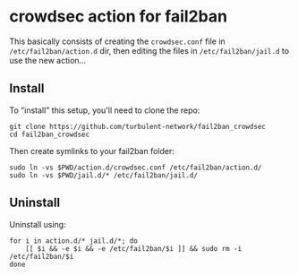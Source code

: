 # crowdsec action for fail2ban

This basically consists of creating the `crowdsec.conf` file in `/etc/fail2ban/action.d` dir, then editing the files in `/etc/fail2ban/jail.d` to use the new action...


## Install

To "install" this setup, you'll need to clone the repo:

    git clone https://github.com/turbulent-network/fail2ban_crowdsec
    cd fail2ban_crowdsec

Then create symlinks to your fail2ban folder:

    sudo ln -vs $PWD/action.d/crowdsec.conf /etc/fail2ban/action.d/
    sudo ln -vs $PWD/jail.d/* /etc/fail2ban/jail.d/


## Uninstall

Uninstall using:

    for i in action.d/* jail.d/*; do
        [[ $i && -e $i && -e /etc/fail2ban/$i ]] && sudo rm -i /etc/fail2ban/$i
    done


